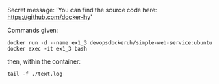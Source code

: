 Secret message: 'You can find the source code here: https://github.com/docker-hy'

Commands given:

    docker run -d --name ex1_3 devopsdockeruh/simple-web-service:ubuntu
    docker exec -it ex1_3 bash

then, within the container:

    tail -f ./text.log
